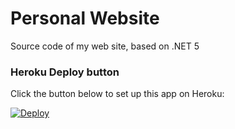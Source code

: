 # Personal Website

Source code of my web site, based on .NET 5


### Heroku Deploy button

Click the button below to set up this app on Heroku:

[![Deploy](https://www.herokucdn.com/deploy/button.svg)](https://heroku.com/deploy?template=https://github.com/BurningMarshmallow/personal-website)
